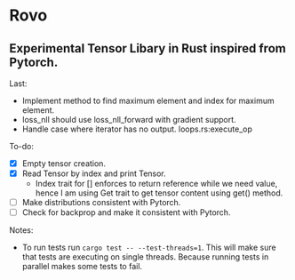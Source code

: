 # Rovo

## Experimental Tensor Libary in Rust inspired from Pytorch.

Last:

- Implement method to find maximum element and index for maximum element.
- loss_nll should use loss_nll_forward with gradient support.
- Handle case where iterator has no output. loops.rs:execute_op

To-do:

- [x] Empty tensor creation.
- [x] Read Tensor by index and print Tensor.
  - Index trait for [] enforces to return reference while we need value, hence I am using Get trait to get tensor content using get() method.
- [ ] Make distributions consistent with Pytorch.
- [ ] Check for backprop and make it consistent with Pytorch.

Notes:

- To run tests run `cargo test -- --test-threads=1`. This will make sure that tests are executing on single threads. Because running tests in parallel makes some tests to fail.

